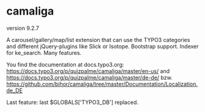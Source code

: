 # camaliga

version 9.2.7

A carousel/gallery/map/list extension that can use the TYPO3 categories and different jQuery-plugins like Slick or Isotope. 
Bootstrap support. Indexer for ke_search. Many features.

You find the documentation at docs.typo3.org:
https://docs.typo3.org/p/quizpalme/camaliga/master/en-us/
and
https://docs.typo3.org/p/quizpalme/camaliga/master/de-de/
bzw.
https://github.com/bihor/camaliga/tree/master/Documentation/Localization.de_DE

Last feature: last $GLOBALS['TYPO3_DB'] replaced.